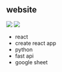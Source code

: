 ## website

![](https://i.imgur.com/L4UTF2c.png)
![](https://i.imgur.com/tuu8y7a.gif)

-   react
-   create react app
-   python
-   fast api
-   google sheet
